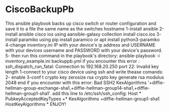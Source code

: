 # CiscoBackupPb
This ansible playbook backs up cisco switch or router configuration and save it to a file the same name as the switches hostname
1-install ansible
2-install ansible cisco ios using aansible-galaxy collection install cisco.ios
3- install paramiko using pip install paramico or apt install python3-paramiko
4-change inventory.ini IP with your device's ip address and USERNAME with your devices username and PASSWORD with your device's password.
5- then run this command in the playbook's directory:
ansible-playbook -i inventory_example.ini backuppb.yml
if you encounter this error :
ssh_dispatch_run_fatal: Connection to 192.168.20.250 port 22: Invalid key length
1-connect to your cisco device using ssh and write thease comands:
2- enable
3-conf t
crypto key zerosize rsa
crypto key generate rsa modulus 2048
end
if you encounter with this error:
Bad SSH2 KexAlgorithms '+diffie-hellman-group-exchange-sha1,+diffie-hellman-group14-sha1,+diffie-hellman-group1-sha1'.
add this line to /etc/ssh/ssh_config:
Host *
    PubkeyAcceptedKeyTypes +*
    KexAlgorithms +diffie-hellman-group1-sha1
    HostKeyAlgorithms *
ENJOY!
